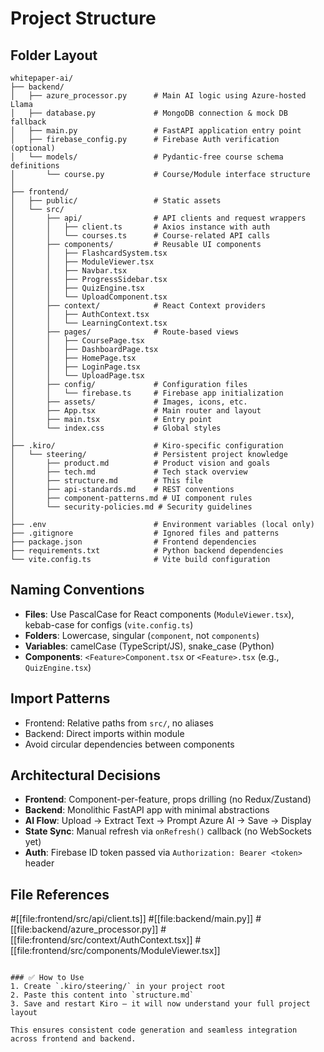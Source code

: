 # Project Structure

## Folder Layout
```
whitepaper-ai/
├── backend/
│   ├── azure_processor.py      # Main AI logic using Azure-hosted Llama
│   ├── database.py             # MongoDB connection & mock DB fallback
│   ├── main.py                 # FastAPI application entry point
│   ├── firebase_config.py      # Firebase Auth verification (optional)
│   └── models/                 # Pydantic-free course schema definitions
│       └── course.py           # Course/Module interface structure
│
├── frontend/
│   ├── public/                 # Static assets
│   └── src/
│       ├── api/                # API clients and request wrappers
│       │   ├── client.ts       # Axios instance with auth
│       │   └── courses.ts      # Course-related API calls
│       ├── components/         # Reusable UI components
│       │   ├── FlashcardSystem.tsx
│       │   ├── ModuleViewer.tsx
│       │   ├── Navbar.tsx
│       │   ├── ProgressSidebar.tsx
│       │   ├── QuizEngine.tsx
│       │   └── UploadComponent.tsx
│       ├── context/            # React Context providers
│       │   ├── AuthContext.tsx
│       │   └── LearningContext.tsx
│       ├── pages/              # Route-based views
│       │   ├── CoursePage.tsx
│       │   ├── DashboardPage.tsx
│       │   ├── HomePage.tsx
│       │   ├── LoginPage.tsx
│       │   └── UploadPage.tsx
│       ├── config/             # Configuration files
│       │   └── firebase.ts     # Firebase app initialization
│       ├── assets/             # Images, icons, etc.
│       ├── App.tsx             # Main router and layout
│       ├── main.tsx            # Entry point
│       └── index.css           # Global styles
│
├── .kiro/                      # Kiro-specific configuration
│   └── steering/               # Persistent project knowledge
│       ├── product.md          # Product vision and goals
│       ├── tech.md             # Tech stack overview
│       ├── structure.md        # This file
│       ├── api-standards.md    # REST conventions
│       ├── component-patterns.md # UI component rules
│       └── security-policies.md # Security guidelines
│
├── .env                        # Environment variables (local only)
├── .gitignore                  # Ignored files and patterns
├── package.json                # Frontend dependencies
├── requirements.txt            # Python backend dependencies
└── vite.config.ts              # Vite build configuration
```

## Naming Conventions
- **Files**: Use PascalCase for React components (`ModuleViewer.tsx`), kebab-case for configs (`vite.config.ts`)
- **Folders**: Lowercase, singular (`component`, not `components`)
- **Variables**: camelCase (TypeScript/JS), snake_case (Python)
- **Components**: `<Feature>Component.tsx` or `<Feature>.tsx` (e.g., `QuizEngine.tsx`)

## Import Patterns
- Frontend: Relative paths from `src/`, no aliases
- Backend: Direct imports within module
- Avoid circular dependencies between components

## Architectural Decisions
- **Frontend**: Component-per-feature, props drilling (no Redux/Zustand)
- **Backend**: Monolithic FastAPI app with minimal abstractions
- **AI Flow**: Upload → Extract Text → Prompt Azure AI → Save → Display
- **State Sync**: Manual refresh via `onRefresh()` callback (no WebSockets yet)
- **Auth**: Firebase ID token passed via `Authorization: Bearer <token>` header

## File References
#[[file:frontend/src/api/client.ts]]
#[[file:backend/main.py]]
#[[file:backend/azure_processor.py]]
#[[file:frontend/src/context/AuthContext.tsx]]
#[[file:frontend/src/components/ModuleViewer.tsx]]
```

### ✅ How to Use
1. Create `.kiro/steering/` in your project root
2. Paste this content into `structure.md`
3. Save and restart Kiro — it will now understand your full project layout

This ensures consistent code generation and seamless integration across frontend and backend.